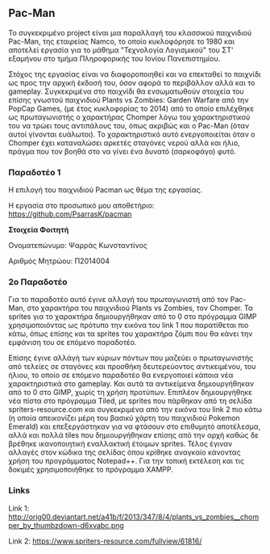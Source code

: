 ## Pac-Man

  Το συγκεκριμένο project είναι μια παραλλαγή του κλασσικού παιχνιδιού Pac-Man, της εταιρείας Namco, το οποίο κυκλοφόρησε το 1980 και αποτελεί εργασία για το μάθημα "Τεχνολογία Λογισμικού" του ΣΤ' εξαμήνου στο τμήμα Πληροφορικής του Ιονίου Πανεπιστημίου.
  
  Στόχος της εργασίας είναι να διαφοροποιηθεί και να επεκταθεί το παιχνίδι ως προς την αρχική έκδοσή του, όσον αφορά το περιβάλλον αλλά και το gameplay. Συγκεκριμένα στο παιχνίδι θα ενσωματωθούν στοιχεία του επίσης γνωστού παιχνιδιού Plants vs Zombies: Garden Warfare από την PopCap Games, (με έτος κυκλοφορίας το 2014) από το οποίο επιλέχθηκε ως πρωταγωνιστής ο χαρακτήρας Chomper λόγω του χαρακτηριστικού του να τρώει τους αντιπάλους του, όπως ακριβώς και ο Pac-Man (όταν αυτοί γίνονται ευάλωτοι). Το χαρακτηριστικό αυτό ενεργοποιείται όταν ο Chomper έχει καταναλώσει αρκετές σταγόνες νερού αλλά και ήλιο, πράγμα που τον βοηθά στο να γίνει ένα δυνατό (σαρκοφάγο) φυτό.

### Παραδοτέο 1

  Η επιλογή του παιχνιδιού Pacman ως θέμα της εργασίας.
  
  Η εργασία στο προσωπικό μου αποθετήριο: https://github.com/PsarrasK/pacman
  
  **Στοιχεία Φοιτητή**
  
  Ονοματεπώνυμο: Ψαρράς Κωνσταντίνος
  
  Αριθμός Μητρώου: Π2014004
  
### 2ο Παραδοτέο

  Για το παραδοτέο αυτό έγινε αλλαγή του πρωταγωνιστή από τον Pac-Man, στο χαρακτήρα του παιχνιδιού Plants vs Zombies, τον Chomper. Τα sprites για το χαρακτήρα δημιουργήθηκαν από το 0 στο πρόγραμμα GIMP χρησιμοποιόντας ως πρότυπο την εικόνα του link 1 που παρατίθεται πιο κάτω, όπως επίσης και τα sprites του χαρακτήρα ζόμπι που θα κάνει την εμφάνιση του σε επόμενο παραδοτέο.
  
  Επίσης έγινε αλλάγή των κύριων πόντων που μαζεύει ο πρωταγωνιστής από τελείες σε σταγόνες και προσθήκη δευτερεύοντος αντικειμένου, του ήλιου, το οποίο σε επόμενο παραδοτέο θα ενεργοποιεί κάποια νέα χαρακτηριστικά στο gameplay. Και αυτά τα αντικείμενα δημιουργήθηκαν από το 0 στο GIMP, χωρίς τη χρήση προτύπων.
  Επιπλέον δημιουργήθηκε νέα πίστα στο πρόγραμμα Tiled, με sprites που πάρθηκαν από τη σελίδα spriters-resource.com και συγκεκριμένα από την εικόνα του link 2 πιο κάτω (η οποία απεικονίζει μέρη του βασικύ χάρτη του παιχνιδιού Pokemon Emerald) και επεξεργάστηκαν για να φτάσουν στο επιθυμητό αποτέλεσμα, αλλά και πολλά tiles που δημιουργήθηκαν επίσης από την αρχή καθώς δε βρέθηκε ικανοποιητική εναλλακτική έτοιμων sprites.
  Τέλος έγιναν αλλαγές στον κώδικα της σελίδας όπου κρίθηκε αναγκαίο κάνοντας χρήση του προγράμματος Notepad++. Για την τοπική εκτέλεση και τις δοκιμές χρησιμοποιήθηκε το πρόγραμμα XAMPP.
  
### Links

Link 1: http://orig00.deviantart.net/a41b/f/2013/347/8/4/plants_vs_zombies__chomper_by_thumbzdown-d6xvabc.png

Link 2: https://www.spriters-resource.com/fullview/61816/
